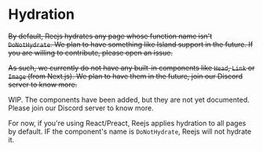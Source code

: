 # Hydration

~~By default, Reejs hydrates any page whose function name isn't `DoNotHydrate`. We plan to have something like Island support in the future. If you are willing to contribute, please open an issue.~~

~~As such, we currently do not have any built-in components like `Head`, `Link` or `Image` (from Next.js). We plan to have them in the future, join our Discord server to know more.~~

WIP. The components have been added, but they are not yet documented. Please join our Discord server to know more.

For now, if you're using React/Preact, Reejs applies hydration to all pages by default. IF the component's name is `DoNotHydrate`, Reejs will not hydrate it.